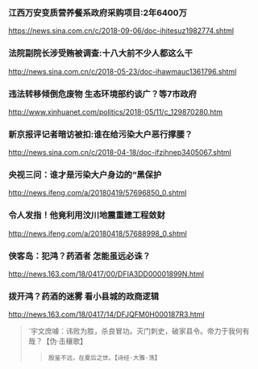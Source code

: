 ### 江西万安变质营养餐系政府采购项目:2年6400万
https://news.sina.com.cn/c/2018-09-06/doc-ihitesuz1982774.shtml
### 法院副院长涉受贿被调查:十八大前不少人都这么干
http://news.sina.com.cn/c/2018-05-23/doc-ihawmauc1361796.shtml
### 违法转移倾倒危废物 生态环境部约谈广？等7市政府
http://www.xinhuanet.com/politics/2018-05/11/c_129870280.htm
### 新京报评记者暗访被扣:谁在给污染大户恶行撑腰？
http://news.sina.com.cn/c/2018-04-18/doc-ifzihnep3405067.shtml
### 央视三问：谁才是污染大户身边的“黑保护
http://news.ifeng.com/a/20180419/57696850_0.shtml
### 令人发指！他竟利用汶川地震重建工程敛财
http://news.ifeng.com/a/20180418/57688998_0.shtml
### 侠客岛：犯鸿？药酒者 怎能虽远必诛？
http://news.163.com/18/0417/00/DFIA3DD00001899N.html
### 拨开鸿？药酒的迷雾 看小县城的政商逻辑
http://news.163.com/18/0417/14/DFJQFM0H000187R3.html
>`宇文庶噱：讳败为胜，杀良冒功。灭门刺史，破家县令。帝力于我何有哉？【伪·击穰歌】
>>`殷鉴不远，在夏后之世。【诗经·大雅·荡】`